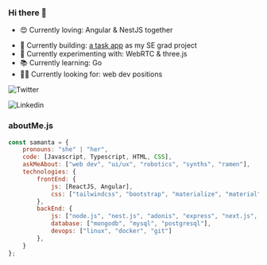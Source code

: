 ### Hi there 👋

* <p>😍 Currently loving: Angular & NestJS together</p>
* 🤖 Currently building: [a task app](https://github.com/samantafluture/clever-front) as my SE grad project
* 🎨 Currently experimenting with: WebRTC & three.js
* 📚 Currently learning: Go
* 🤙🏼 Currently looking for: web dev positions

![[Twitter](https://img.shields.io/twitter/url?label=%40samantafluture&style=social&url=https%3A%2F%2Ftwitter.com%2Fsamantafluture)
](https://twitter.com/samantafluture)

![[Linkedin](https://img.shields.io/badge/LinkedIn-0077B5?style=for-the-badge&logo=linkedin&logoColor=white)](https://www.linkedin.com/in/samantafluture/)


### aboutMe.js

```javascript
const samanta = {
    pronouns: "she" | "her",
    code: [Javascript, Typescript, HTML, CSS],
    askMeAbout: ["web dev", "ui/ux", "robotics", "synths", "ramen"],
    technologies: {
        frontEnd: {
            js: [ReactJS, Angular],
            css: ["tailwindcss", "bootstrap", "materialize", "material"]
        },
        backEnd: {
            js: ["node.js", "nest.js", "adonis", "express", "next.js", "graphql"],
            database: ["mongodb", "mysql", "postgresql"],
            devops: ["linux", "docker", "git"]
        },
    }
};
```
